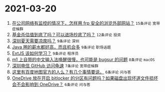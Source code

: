 # 2021-03-20

1. [在公司网络有监控的情况下，怎样用 frp 安全的浏览外部网站？](https://www.v2ex.com/t/763381) `15条评论` `宽带症候群`
1. [基金杀估值到底了吗？可以进场抄底了吗？](https://www.v2ex.com/t/763397) `12条评论` `投资`
1. [深圳夏天需要凉席吗？](https://www.v2ex.com/t/763393) `9条评论` `深圳`
1. [Java 圈的薪水都好高，而且机会多](https://www.v2ex.com/t/763388) `9条评论` `职场话题`
1. [ExtJS 该如何学习？](https://www.v2ex.com/t/763383) `9条评论` `程序员`
1. [m1 上自带的中文输入法唤醒很慢，也可能是 bugsur 的问题](https://www.v2ex.com/t/763378) `8条评论` `macOS`
1. [深圳电信 GitHub 访问龟速](https://www.v2ex.com/t/763377) `7条评论` `宽带症候群`
1. [这里有百度地图官方的人么？有几个事情要说。](https://www.v2ex.com/t/763386) `6条评论` `问与答`
1. [OneDrive 放在开启 bitlocker 的分区有问题吗？如果磁盘出现坏道文件损坏会不会影响到 OneDrive？](https://www.v2ex.com/t/763384) `6条评论` `问与答`
